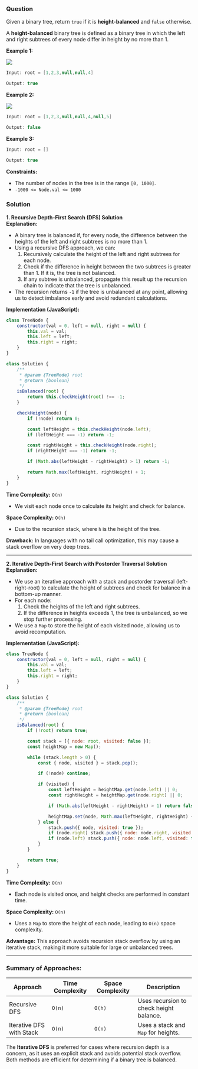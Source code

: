 ### Question
Given a binary tree, return `true` if it is **height-balanced** and `false` otherwise.

A **height-balanced** binary tree is defined as a binary tree in which the left and right subtrees of every node differ in height by no more than 1.

**Example 1:**

![](https://imagedelivery.net/CLfkmk9Wzy8_9HRyug4EVA/c19c3727-ea28-416c-3873-79ee75f2b400/public)

```java
Input: root = [1,2,3,null,null,4]

Output: true
```


**Example 2:**

![](https://imagedelivery.net/CLfkmk9Wzy8_9HRyug4EVA/24fcc2da-e012-4f9e-856e-040f200f3c00/public)

```java
Input: root = [1,2,3,null,null,4,null,5]

Output: false
```


**Example 3:**

```java
Input: root = []

Output: true
```


**Constraints:**

- The number of nodes in the tree is in the range `[0, 1000]`.
- `-1000 <= Node.val <= 1000`

### Solution

**1. Recursive Depth-First Search (DFS) Solution**  
**Explanation:**  
- A binary tree is balanced if, for every node, the difference between the heights of the left and right subtrees is no more than 1.
- Using a recursive DFS approach, we can:
  1. Recursively calculate the height of the left and right subtrees for each node.
  2. Check if the difference in height between the two subtrees is greater than 1. If it is, the tree is not balanced.
  3. If any subtree is unbalanced, propagate this result up the recursion chain to indicate that the tree is unbalanced.
- The recursion returns `-1` if the tree is unbalanced at any point, allowing us to detect imbalance early and avoid redundant calculations.

**Implementation (JavaScript):**

```javascript
class TreeNode {
    constructor(val = 0, left = null, right = null) {
        this.val = val;
        this.left = left;
        this.right = right;
    }
}

class Solution {
    /**
     * @param {TreeNode} root
     * @return {boolean}
     */
    isBalanced(root) {
        return this.checkHeight(root) !== -1;
    }

    checkHeight(node) {
        if (!node) return 0;

        const leftHeight = this.checkHeight(node.left);
        if (leftHeight === -1) return -1;

        const rightHeight = this.checkHeight(node.right);
        if (rightHeight === -1) return -1;

        if (Math.abs(leftHeight - rightHeight) > 1) return -1;

        return Math.max(leftHeight, rightHeight) + 1;
    }
}
```

**Time Complexity:** `O(n)`  
- We visit each node once to calculate its height and check for balance.

**Space Complexity:** `O(h)`  
- Due to the recursion stack, where `h` is the height of the tree.

**Drawback:** In languages with no tail call optimization, this may cause a stack overflow on very deep trees.

---

**2. Iterative Depth-First Search with Postorder Traversal Solution**  
**Explanation:**  
- We use an iterative approach with a stack and postorder traversal (left-right-root) to calculate the height of subtrees and check for balance in a bottom-up manner.
- For each node:
  1. Check the heights of the left and right subtrees.
  2. If the difference in heights exceeds 1, the tree is unbalanced, so we stop further processing.
- We use a `Map` to store the height of each visited node, allowing us to avoid recomputation.

**Implementation (JavaScript):**

```javascript
class TreeNode {
    constructor(val = 0, left = null, right = null) {
        this.val = val;
        this.left = left;
        this.right = right;
    }
}

class Solution {
    /**
     * @param {TreeNode} root
     * @return {boolean}
     */
    isBalanced(root) {
        if (!root) return true;

        const stack = [{ node: root, visited: false }];
        const heightMap = new Map();

        while (stack.length > 0) {
            const { node, visited } = stack.pop();

            if (!node) continue;

            if (visited) {
                const leftHeight = heightMap.get(node.left) || 0;
                const rightHeight = heightMap.get(node.right) || 0;

                if (Math.abs(leftHeight - rightHeight) > 1) return false;

                heightMap.set(node, Math.max(leftHeight, rightHeight) + 1);
            } else {
                stack.push({ node, visited: true });
                if (node.right) stack.push({ node: node.right, visited: false });
                if (node.left) stack.push({ node: node.left, visited: false });
            }
        }

        return true;
    }
}
```

**Time Complexity:** `O(n)`  
- Each node is visited once, and height checks are performed in constant time.

**Space Complexity:** `O(n)`  
- Uses a `Map` to store the height of each node, leading to `O(n)` space complexity.

**Advantage:** This approach avoids recursion stack overflow by using an iterative stack, making it more suitable for large or unbalanced trees.

---

### Summary of Approaches:

| Approach                        | Time Complexity | Space Complexity | Description                              |
|---------------------------------|-----------------|------------------|------------------------------------------|
| Recursive DFS                   | `O(n)`          | `O(h)`          | Uses recursion to check height balance.  |
| Iterative DFS with Stack        | `O(n)`          | `O(n)`          | Uses a stack and `Map` for heights.      |

The **Iterative DFS** is preferred for cases where recursion depth is a concern, as it uses an explicit stack and avoids potential stack overflow. Both methods are efficient for determining if a binary tree is balanced.
